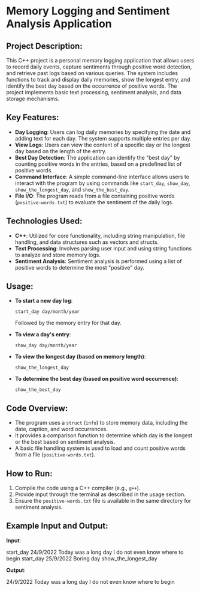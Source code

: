 # Memory Logging and Sentiment Analysis Application

## Project Description:
This C++ project is a personal memory logging application that allows users to record daily events, capture sentiments through positive word detection, and retrieve past logs based on various queries. The system includes functions to track and display daily memories, show the longest entry, and identify the best day based on the occurrence of positive words. The project implements basic text processing, sentiment analysis, and data storage mechanisms.

## Key Features:
- **Day Logging**: Users can log daily memories by specifying the date and adding text for each day. The system supports multiple entries per day.
- **View Logs**: Users can view the content of a specific day or the longest day based on the length of the entry.
- **Best Day Detection**: The application can identify the "best day" by counting positive words in the entries, based on a predefined list of positive words.
- **Command Interface**: A simple command-line interface allows users to interact with the program by using commands like `start_day`, `show_day`, `show_the_longest_day`, and `show_the_best_day`.
- **File I/O**: The program reads from a file containing positive words (`positive-words.txt`) to evaluate the sentiment of the daily logs.

## Technologies Used:
- **C++**: Utilized for core functionality, including string manipulation, file handling, and data structures such as vectors and structs.
- **Text Processing**: Involves parsing user input and using string functions to analyze and store memory logs.
- **Sentiment Analysis**: Sentiment analysis is performed using a list of positive words to determine the most "positive" day.

## Usage:
- **To start a new day log**:
    ```
    start_day day/month/year
    ```
    Followed by the memory entry for that day.

- **To view a day's entry**:
    ```
    show_day day/month/year
    ```

- **To view the longest day (based on memory length)**:
    ```
    show_the_longest_day
    ```

- **To determine the best day (based on positive word occurrence)**:
    ```
    show_the_best_day
    ```

## Code Overview:
- The program uses a `struct` (`info`) to store memory data, including the date, caption, and word occurrences.
- It provides a comparison function to determine which day is the longest or the best based on sentiment analysis.
- A basic file handling system is used to load and count positive words from a file (`positive-words.txt`).

## How to Run:
1. Compile the code using a C++ compiler (e.g., `g++`).
2. Provide input through the terminal as described in the usage section.
3. Ensure the `positive-words.txt` file is available in the same directory for sentiment analysis.

## Example Input and Output:

**Input**:

start_day 24/9/2022 Today was a long day I do not even know where to begin
start_day 25/9/2022 Boring day
show_the_longest_day


**Output**:

24/9/2022 Today was a long day I do not even know where to begin